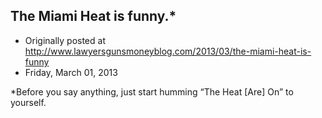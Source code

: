 ## The Miami Heat is funny.*

 * Originally posted at http://www.lawyersgunsmoneyblog.com/2013/03/the-miami-heat-is-funny
 * Friday, March 01, 2013

\*Before you say anything, just start humming “The Heat [Are] On” to yourself.
